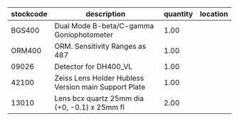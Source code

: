 |stockcode|description|quantity|location|
|---------|-----------|--------|--------|
|BGS400|Dual Mode B-beta/C-gamma Goniophotometer|1.00||
|ORM400|ORM.  Sensitivity Ranges as 487|1.00||
|09026|Detector for DH400_VL|1.00||
|42100|Zeiss Lens Holder Hubless Version main Support Plate|1.00||
|13010|Lens bcx quartz 25mm dia (+0, -0.1) x 25mm fl|2.00||
